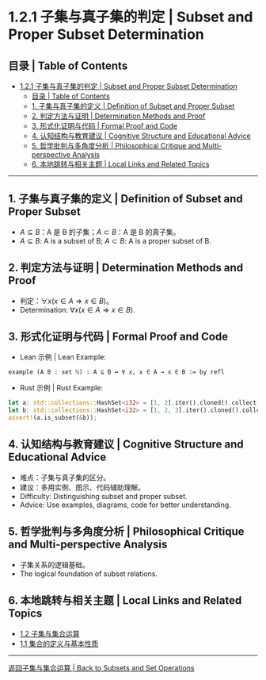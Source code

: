 # 1.2.1 子集与真子集的判定 | Subset and Proper Subset Determination

## 目录 | Table of Contents

- [1.2.1 子集与真子集的判定 | Subset and Proper Subset Determination](#121-子集与真子集的判定--subset-and-proper-subset-determination)
  - [目录 | Table of Contents](#目录--table-of-contents)
  - [1. 子集与真子集的定义 | Definition of Subset and Proper Subset](#1-子集与真子集的定义--definition-of-subset-and-proper-subset)
  - [2. 判定方法与证明 | Determination Methods and Proof](#2-判定方法与证明--determination-methods-and-proof)
  - [3. 形式化证明与代码 | Formal Proof and Code](#3-形式化证明与代码--formal-proof-and-code)
  - [4. 认知结构与教育建议 | Cognitive Structure and Educational Advice](#4-认知结构与教育建议--cognitive-structure-and-educational-advice)
  - [5. 哲学批判与多角度分析 | Philosophical Critique and Multi-perspective Analysis](#5-哲学批判与多角度分析--philosophical-critique-and-multi-perspective-analysis)
  - [6. 本地跳转与相关主题 | Local Links and Related Topics](#6-本地跳转与相关主题--local-links-and-related-topics)

---

## 1. 子集与真子集的定义 | Definition of Subset and Proper Subset

- $A \subseteq B$：A 是 B 的子集；$A \subset B$：A 是 B 的真子集。
- $A \subseteq B$: A is a subset of B; $A \subset B$: A is a proper subset of B.

## 2. 判定方法与证明 | Determination Methods and Proof

- 判定：$\forall x (x \in A \Rightarrow x \in B)$。
- Determination: $\forall x (x \in A \Rightarrow x \in B)$.

## 3. 形式化证明与代码 | Formal Proof and Code

- Lean 示例 | Lean Example:

```lean
example (A B : set ℕ) : A ⊆ B ↔ ∀ x, x ∈ A → x ∈ B := by refl
```

- Rust 示例 | Rust Example:

```rust
let a: std::collections::HashSet<i32> = [1, 2].iter().cloned().collect();
let b: std::collections::HashSet<i32> = [1, 2, 3].iter().cloned().collect();
assert!(a.is_subset(&b));
```

## 4. 认知结构与教育建议 | Cognitive Structure and Educational Advice

- 难点：子集与真子集的区分。
- 建议：多用实例、图示、代码辅助理解。
- Difficulty: Distinguishing subset and proper subset.
- Advice: Use examples, diagrams, code for better understanding.

## 5. 哲学批判与多角度分析 | Philosophical Critique and Multi-perspective Analysis

- 子集关系的逻辑基础。
- The logical foundation of subset relations.

## 6. 本地跳转与相关主题 | Local Links and Related Topics

- [1.2 子集与集合运算](../1.2-子集与集合运算.md)
- [1.1 集合的定义与基本性质](../1.1-集合的定义与基本性质.md)

---

[返回子集与集合运算 | Back to Subsets and Set Operations](../1.2-子集与集合运算.md)

